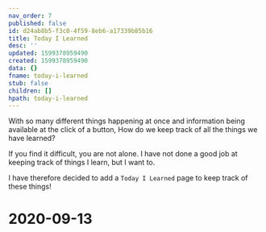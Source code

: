 ```yaml
---
nav_order: 7
published: false
id: d24ab8b5-f3c0-4f59-8eb6-a17339b85b16
title: Today I Learned
desc: ''
updated: 1599378959490
created: 1599378959490
data: {}
fname: today-i-learned
stub: false
children: []
hpath: today-i-learned
---
```

With so many different things happening at once and information being available at the click of a button, How do we keep track of all the things we have learned?

If you find it difficult, you are not alone. I have not done a good job at keeping track of things I learn, but I want to. 

I have therefore decided to add a `Today I Learned` page to keep track of these things!

# 2020-09-13
